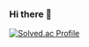 ### Hi there 👋
[![Solved.ac Profile](http://mazassumnida.wtf/api/v2/generate_badge?boj=back2225)](https://solved.ac/back2225/)
<!--
**JuyeolRyu/JuyeolRyu** is a ✨ _special_ ✨ repository because its `README.md` (this file) appears on your GitHub profile.

Here are some ideas to get you started:

- 🔭 I’m currently working on ...
- 🌱 I’m currently learning ...
- 👯 I’m looking to collaborate on ...
- 🤔 I’m looking for help with ...
- 💬 Ask me about ...
- 📫 How to reach me: ...
- 😄 Pronouns: ...
- ⚡ Fun fact: ...
-->
